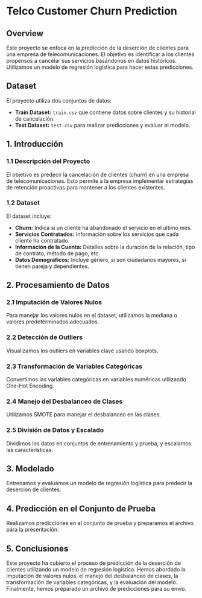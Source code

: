 # Telco Customer Churn Prediction

## Overview

Este proyecto se enfoca en la predicción de la deserción de clientes para una empresa de telecomunicaciones. El objetivo es identificar a los clientes propensos a cancelar sus servicios basándonos en datos históricos. Utilizamos un modelo de regresión logística para hacer estas predicciones.

## Dataset

El proyecto utiliza dos conjuntos de datos:

- **Train Dataset:** `train.csv` que contiene datos sobre clientes y su historial de cancelación.
- **Test Dataset:** `test.csv` para realizar predicciones y evaluar el modelo.

## 1. Introducción

### 1.1 Descripción del Proyecto

El objetivo es predecir la cancelación de clientes (churn) en una empresa de telecomunicaciones. Esto permite a la empresa implementar estrategias de retención proactivas para mantener a los clientes existentes.

### 1.2 Dataset

El dataset incluye:
- **Churn:** Indica si un cliente ha abandonado el servicio en el último mes.
- **Servicios Contratados:** Información sobre los servicios que cada cliente ha contratado.
- **Información de la Cuenta:** Detalles sobre la duración de la relación, tipo de contrato, método de pago, etc.
- **Datos Demográficos:** Incluye género, si son ciudadanos mayores, si tienen pareja y dependientes.

## 2. Procesamiento de Datos

### 2.1 Imputación de Valores Nulos

Para manejar los valores nulos en el dataset, utilizamos la mediana o valores predeterminados adecuados.

### 2.2 Detección de Outliers

Visualizamos los outliers en variables clave usando boxplots.

### 2.3 Transformación de Variables Categóricas

Convertimos las variables categóricas en variables numéricas utilizando One-Hot Encoding.

### 2.4 Manejo del Desbalanceo de Clases

Utilizamos SMOTE para manejar el desbalanceo en las clases.

### 2.5 División de Datos y Escalado

Dividimos los datos en conjuntos de entrenamiento y prueba, y escalamos las características.

## 3. Modelado

Entrenamos y evaluamos un modelo de regresión logística para predecir la deserción de clientes.

## 4. Predicción en el Conjunto de Prueba

Realizamos predicciones en el conjunto de prueba y preparamos el archivo para la presentación.

## 5. Conclusiones

Este proyecto ha cubierto el proceso de predicción de la deserción de clientes utilizando un modelo de regresión logística. Hemos abordado la imputación de valores nulos, el manejo del desbalanceo de clases, la transformación de variables categóricas, y la evaluación del modelo. Finalmente, hemos preparado un archivo de predicciones para su envío.
